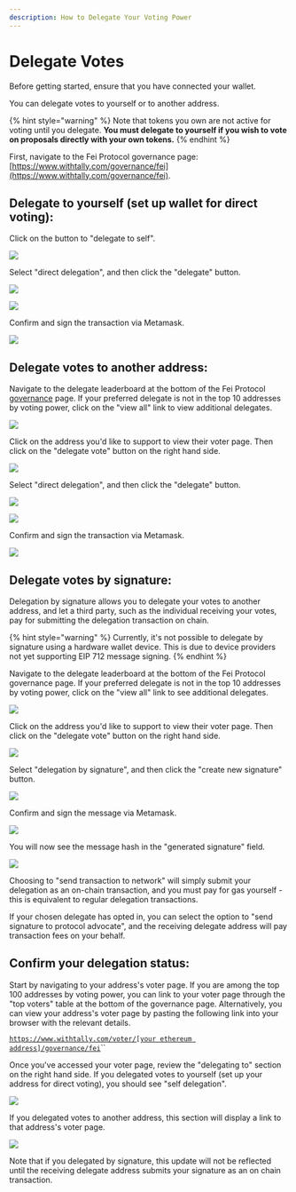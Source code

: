 ```yaml
---
description: How to Delegate Your Voting Power
---
```


# Delegate Votes

Before getting started, ensure that you have connected your wallet. 

You can delegate votes to yourself or to another address. 

{% hint style="warning" %}
Note that tokens you own are not active for voting until you delegate. **You must delegate to yourself if you wish to vote on proposals directly with your own tokens.**
{% endhint %}

First, navigate to the Fei Protocol governance page: [https://www.withtally.com/governance/fei](https://www.withtally.com/governance/fei). 

## Delegate to yourself \(set up wallet for direct voting\):

Click on the button to "delegate to self".

![](../../.gitbook/assets/image%20%285%29.png)

Select "direct delegation", and then click the "delegate" button.

![](../../.gitbook/assets/image%20%281%29.png)

![](../../.gitbook/assets/image%20%288%29.png)

Confirm and sign the transaction via Metamask.

![](../../.gitbook/assets/image.png)

## Delegate votes to another address:

Navigate to the delegate leaderboard at the bottom of the Fei Protocol [governance](https://www.withtally.com/governance/fei) page. If your preferred delegate is not in the top 10 addresses by voting power, click on the "view all" link to view additional delegates.

![](../../.gitbook/assets/image%20%2812%29.png)

Click on the address you'd like to support to view their voter page. Then click on the "delegate vote" button on the right hand side.

![](../../.gitbook/assets/image%20%289%29.png)

Select "direct delegation", and then click the "delegate" button.

![](../../.gitbook/assets/image%20%2810%29.png)

![](../../.gitbook/assets/image%20%283%29.png)

Confirm and sign the transaction via Metamask.

![](../../.gitbook/assets/image%20%2815%29.png)

## Delegate votes by signature:

Delegation by signature allows you to delegate your votes to another address, and let a third party, such as the individual receiving your votes, pay for submitting the delegation transaction on chain. 

{% hint style="warning" %}
Currently, it's not possible to delegate by signature using a hardware wallet device. This is due to device providers not yet supporting EIP 712 message signing.
{% endhint %}

Navigate to the delegate leaderboard at the bottom of the Fei Protocol governance page. If your preferred delegate is not in the top 10 addresses by voting power, click on the "view all" link to see additional delegates.

![](../../.gitbook/assets/image%20%286%29.png)

Click on the address you'd like to support to view their voter page. Then click on the "delegate vote" button on the right hand side.

![](../../.gitbook/assets/image%20%2814%29.png)

Select "delegation by signature", and then click the "create new signature" button.

![](../../.gitbook/assets/image%20%282%29.png)

Confirm and sign the message via Metamask. 

![](../../.gitbook/assets/image%20%2813%29.png)

You will now see the message hash in the "generated signature" field. 

![](../../.gitbook/assets/image%20%287%29.png)

Choosing to "send transaction to network" will simply submit your delegation as an on-chain transaction, and you must pay for gas yourself - this is equivalent to regular delegation transactions. 

If your chosen delegate has opted in, you can select the option to "send signature to protocol advocate", and the receiving delegate address will pay transaction fees on your behalf.

## Confirm your delegation status:

Start by navigating to your address's voter page. If you are among the top 100 addresses by voting power, you can link to your voter page through the "top voters" table at the bottom of the governance page. Alternatively, you can view your address's voter page by pasting the following link into your browser with the relevant details.

[`https://www.withtally.com/voter/[your ethereum address]/governance/fei`](https://www.withtally.com/voter/0x66b9d411e14fbc86424367b67933945fd7e40b11/governance/fei)\`\`

Once you've accessed your voter page, review the "delegating to" section on the right hand side. If you delegated votes to yourself \(set up your address for direct voting\), you should see "self delegation".

![](../../.gitbook/assets/image%20%284%29.png)

If you delegated votes to another address, this section will display a link to that address's voter page.

![](../../.gitbook/assets/image%20%2816%29.png)

Note that if you delegated by signature, this update will not be reflected until the receiving delegate address submits your signature as an on chain transaction.

